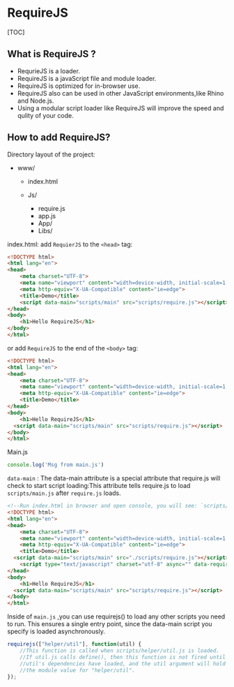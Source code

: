 # RequireJS

[TOC]

## What is RequireJS ?

- RequrieJS is a loader.
- RequireJS is a javaScript file and module loader.
- RequireJS is optimized for in-browser use.
- RequireJS also can be used in other JavaScript environments,like Rhino and Node.js.
- Using a modular script loader like RequireJS will improve the speed and qulity of your code.

## How to add RequireJS?

Directory layout of the project:

- www/

  + index.html

  + Js/
    * require.js
    * app.js
    * App/
    * Libs/

index.html: add `RequierJS`  to the `<head>` tag:

```html
<!DOCTYPE html>
<html lang="en">
<head>
    <meta charset="UTF-8">
    <meta name="viewport" content="width=device-width, initial-scale=1.0">
    <meta http-equiv="X-UA-Compatible" content="ie=edge">
    <title>Demo</title>
    <script data-main="scripts/main" src="scripts/require.js"></script>
</head>
<body>
    <h1>Hello RequireJS</h1>
</body>
</html>
```

or add `RequireJS` to the end of the `<body>` tag:

```html
<!DOCTYPE html>
<html lang="en">
<head>
	<meta charset="UTF-8">
	<meta name="viewport" content="width=device-width, initial-scale=1.0">
	<meta http-equiv="X-UA-Compatible" content="ie=edge">
	<title>Demo</title>
</head>
<body>
	<h1>Hello RequireJS</h1>
  <script data-main="scripts/main" src="scripts/require.js"></script>
</body>
</html>
```

Main.js

```JavaScript
console.log('Msg from main.js')
```

`data-main` : The data-main attribute is a special attribute that require.js will check to start script loading:This attribute tells require.js to load `scripts/main.js`  after `require.js`  loads.

```html
<!--Run index.html in browser and open console, you will see: `scripts/main.js` was loaded after `scripts/require.js` was loaded.-->
<!DOCTYPE html>
<html lang="en">
<head>
	<meta charset="UTF-8">
	<meta name="viewport" content="width=device-width, initial-scale=1.0">
	<meta http-equiv="X-UA-Compatible" content="ie=edge">
	<title>Demo</title>
  <script data-main="scripts/main" src="./scripts/require.js"></script>
	<script type="text/javascript" charset="utf-8" async="" data-requirecontext="_" data-requiremodule="main" src="scripts/main.js"></script>
</head>
<body>
	<h1>Hello RequireJS</h1>
  <script data-main="scripts/main" src="scripts/require.js"></script>
</body>
</html>
```

Inside of `main.js` ,you can use requirejs() to load any other scripts you need to run. This ensures a single entry point, since the data-main script you specify is loaded asynchronously.

```javascript
requirejs(["helper/util"], function(util) {
    //This function is called when scripts/helper/util.js is loaded.
    //If util.js calls define(), then this function is not fired until
    //util's dependencies have loaded, and the util argument will hold
    //the module value for "helper/util".
});
```




